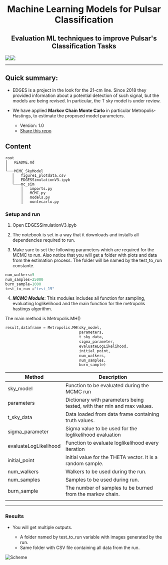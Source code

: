 <h1 align="center">Machine Learning Models for Pulsar Classification</h1>
<h2 align="center">Evaluation ML techniques to improve Pulsar's Classification Tasks</h2>

<img src="https://img.shields.io/badge/v1-mcmc-green" ><img src="https://img.shields.io/badge/python-3-yellowgreen" >


---




## Quick summary: ##

* EDGES is a project in the look for the 21-cm line. Since 2018 they provided information about a potential detection of such signal, but the models are being revised. In particular, the T sky model is under review.

* We have applied **Markov Chain Monte Carlo** in particular Metropolis-Hastings, to estimate the proposed model parameters.


    - Version: 1.0
   -   [Share this repo](https://bitbucket.org/jcardenas0/edges_mcmc_metropolis/)

## Content ##
```
root
│   README.md
│       
└───MCMC_SkyModel
   │   figure1_plotdata.csv
   │   EDGESSimulationV3.ipyb
   └───mc_sim
       │   imports.py
       │   MCMC.py
       │   models.py
       │   montecarlo.py
```

### Setup and run ###
1. Open EDGESSimulationV3.ipyb
2. The notebook is set in a way that it downloads and installs all dependencies required to run.

3. Make sure to set the following parameters which are required for the MCMC to run.
Also notice that you will get a folder with plots and data from the estimation process. The folder will be named by the test_to_run constante.

```python
num_walkers=5
num_samples=25000
burn_sample=1000
test_to_run ="test_15"

```

4. ***MCMC Module***:
This modules includes all function for sampling, evaluating loglikelihood and the main function for the metropolis hastings algorithm.

The main method is Metropolis.MH()

```python
result,dataframe = Metropolis.MH(sky_model,
                                 parameters,
                                 t_sky_data,
                                 sigma_parameter,
                                 evaluateLogLikelihood,
                                 initial_point,
                                 num_walkers,
                                 num_samples,
                                 burn_sample)
```

| Method                	| Description                                                            	|
|-----------------------	|------------------------------------------------------------------------	|
| sky_model             	| Function to be evaluated during the MCMC run                           	|
| parameters            	| Dictionary with parameters being tested, with ther min and max values. 	|
| t_sky_data            	| Data loaded from data frame containing truth values.                   	|
| sigma_parameter       	| Sigma value to be used for the loglikelihood evaluation                	|
| evaluateLogLikelihood 	| Function to evaluate loglikelihood every iteration                     	|
| initial_point         	| initial value for the THETA vector. It is a random sample.             	|
| num_walkers           	| Walkers to be used during the run.                                     	|
| num_samples           	| Samples to be used during run.                                         	|
| burn_sample           	| The number of samples tu be burned from the markov chain.              	|
|                       	|                                                                        	|
____

### Results ###

* You will get multiple outputs.
    
    * A folder  named by test_to_run variable with images generated by the run.
    * Same folder with CSV file containing all data from the run. 

![Scheme](MCMC_SkyModel/Results/pair_plot_KDE_Test9.png)